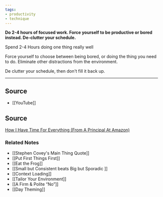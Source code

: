 ```yaml
---
tags:
- productivity
- technique
---
```

**Do 2-4 hours of focused work. Force yourself to be productive or bored instead. De-clutter your schedule.**

Spend 2-4 Hours doing one thing really well

Force yourself to choose between being bored, or doing the thing you need to do. Eliminate other distractions from the environment.

De clutter your schedule, then don't fill it back up.

---

## Source
- [[YouTube]]

## Source

[How I Have Time For Everything (From A Principal At Amazon)](https://youtu.be/c3pzcV9yi24)

### Related Notes
- [[Stephen Covey's  Main Thing  Quote]] 
- [[Put First Things First]] 
- [[Eat the Frog]] 
- [[Small but Consistent beats Big but Sporadic ]] 
- [[Context Loading]] 
- [[Tailor Your Environment]] 
- [[A Firm & Polite “No”]] 
- [[Day Theming]]